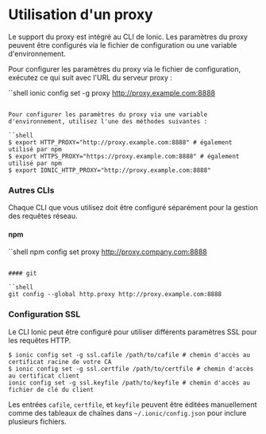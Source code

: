 # Utilisation d'un proxy

Le support du proxy est intégré au CLI de Ionic. Les paramètres du proxy peuvent être configurés via le fichier de configuration ou une variable d'environnement.

Pour configurer les paramètres du proxy via le fichier de configuration, exécutez ce qui suit avec l'URL du serveur proxy :

``shell
ionic config set -g proxy http://proxy.example.com:8888
```

Pour configurer les paramètres du proxy via une variable d'environnement, utilisez l'une des méthodes suivantes :

``shell
$ export HTTP_PROXY="http://proxy.example.com:8888" # également utilisé par npm
$ export HTTPS_PROXY="https://proxy.example.com:8888" # également utilisé par npm
$ export IONIC_HTTP_PROXY="http://proxy.example.com:8888"
```

### Autres CLIs

Chaque CLI que vous utilisez doit être configuré séparément pour la gestion des requêtes réseau.

#### npm

``shell
npm config set proxy http://proxy.company.com:8888
```

#### git

``shell
git config --global http.proxy http://proxy.example.com:8888
```

### Configuration SSL

Le CLI Ionic peut être configuré pour utiliser différents paramètres SSL pour les requêtes HTTP.

```shell
$ ionic config set -g ssl.cafile /path/to/cafile # chemin d'accès au certificat racine de votre CA
$ ionic config set -g ssl.certfile /path/to/certfile # chemin d'accès au certificat client
ionic config set -g ssl.keyfile /path/to/keyfile # chemin d'accès au fichier de clé du client
```

Les entrées `cafile`, `certfile`, et `keyfile` peuvent être éditées manuellement comme des tableaux de chaînes dans `~/.ionic/config.json` pour inclure plusieurs fichiers.
